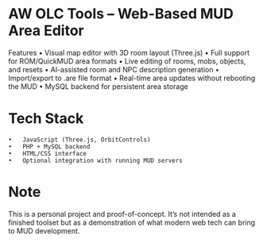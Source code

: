 # AW OLC Tools – Web-Based MUD Area Editor

Features
	•	Visual map editor with 3D room layout (Three.js)
	•	Full support for ROM/QuickMUD area formats
	•	Live editing of rooms, mobs, objects, and resets
	•	AI-assisted room and NPC description generation
	•	Import/export to .are file format
	•	Real-time area updates without rebooting the MUD
	•	MySQL backend for persistent area storage

# Tech Stack
	•	JavaScript (Three.js, OrbitControls)
	•	PHP + MySQL backend
	•	HTML/CSS interface
	•	Optional integration with running MUD servers

# Note
This is a personal project and proof-of-concept. It’s not intended as a finished toolset but as a demonstration of what modern web tech can bring to MUD development.
